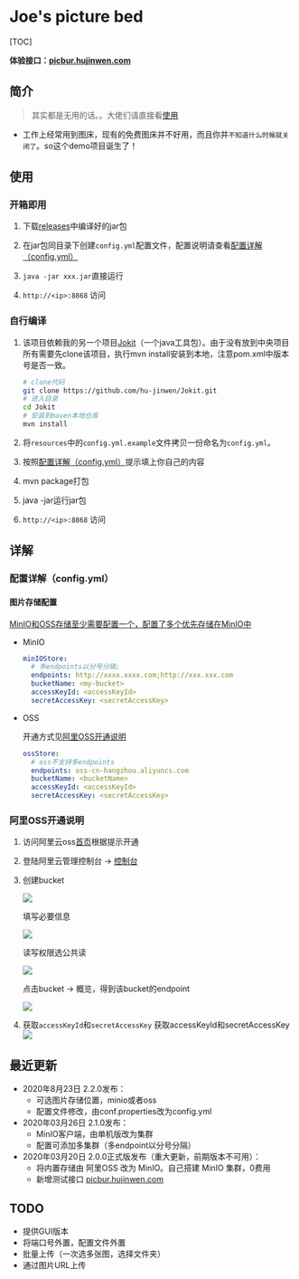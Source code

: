 # Joe's picture bed

[TOC]


**体验接口：[picbur.hujinwen.com](http://picbur.hujinwen.com)**

## 简介
> 其实都是无用的话。。大佬们请直接看[使用](#使用)


* 工作上经常用到图床，现有的免费图床并不好用，而且你并`不知道什么时候就关闭了`。so这个demo项目诞生了！



## 使用

### 开箱即用

1. 下载[releases](https://github.com/hu-jinwen/Picbur/releases)中编译好的jar包

2. 在jar包同目录下创建`config.yml`配置文件，配置说明请查看[配置详解（config.yml）](#配置详解（config.yml）)

3. `java -jar xxx.jar`直接运行

4. `http://<ip>:8868` 访问



### 自行编译

1. 该项目依赖我的另一个项目[Jokit]()（一个java工具包）。由于没有放到中央项目所有需要先clone该项目，执行mvn install安装到本地，注意pom.xml中版本号是否一致。

   ```bash
   # clone代码
   git clone https://github.com/hu-jinwen/Jokit.git
   # 进入目录
   cd Jokit
   # 安装到maven本地仓库
   mvn install
   ```

   

2. 将`resources`中的`config.yml.example`文件拷贝一份命名为`config.yml`。

3. 按照[配置详解（config.yml）](#配置详解（config.yml）)提示填上你自己的内容

4. mvn package打包

5. java -jar运行jar包

6. `http://<ip>:8868` 访问



## 详解

### 配置详解（config.yml）

#### 图片存储配置

<u>MinIO和OSS存储至少需要配置一个，配置了多个优先存储在MinIO中</u>

* MinIO

  ```yaml
  minIOStore:
    # 多endpoints以分号分隔;
    endpoints: http://xxxx.xxxx.com;http://xxx.xxx.com
    bucketName: <my-bucket>
    accessKeyId: <accessKeyId>
    secretAccessKey: <secretAccessKey>
  ```

* OSS

  开通方式见[阿里OSS开通说明](#阿里OSS开通说明)

  ```yaml
  ossStore:
    # oss不支持多endpoints
    endpoints: oss-cn-hangzhou.aliyuncs.com
    bucketName: <bucketName>
    accessKeyId: <accessKeyId>
    secretAccessKey: <secretAccessKey>
  ```



### 阿里OSS开通说明

1. 访问阿里云oss[首页](https://www.aliyun.com/product/oss)根据提示开通

2. 登陆阿里云管理控制台 -> [控制台](https://oss.console.aliyun.com/overview)

3. 创建bucket

   ![](http://minio1.hujinwen.com/joe-data/pic-bed/2020-08-23/59ed6de6e4c073ab1e934c6132f8ae6c.png)

   填写必要信息

   ![](http://minio1.hujinwen.com/joe-data/pic-bed/2020-08-23/a7ceecb4dc40142d9b4f66dc6085656c.png)

   读写权限选公共读

   ![](http://minio.hujinwen.com/joe-data/pic-bed/2020-08-23/8cb0cbf9906ec60cf60511b43ad6fa80.png)

   点击bucket -> 概览，得到该bucket的endpoint

   ![](http://minio.hujinwen.com/joe-data/pic-bed/2020-08-23/e2784790889ac1c0ab932b3a13c28a45.png)


4. 获取`accessKeyId`和`secretAccessKey`
   获取accessKeyId和secretAccessKey
   ![](http://minio.hujinwen.com/joe-data/pic-bed/2020-08-29/c2facd2097901902d07ef5e4ae1c6152.png)


## 最近更新

* 2020年8月23日 2.2.0发布：
  * 可选图片存储位置，minio或者oss
  * 配置文件修改，由conf.properties改为config.yml
* 2020年03月26日  2.1.0发布：
  * MinIO客户端，由单机版改为集群
  * 配置可添加多集群（多endpoint以分号分隔）
* 2020年03月20日  2.0.0正式版发布（重大更新，前期版本不可用）：
  * 将内置存储由 阿里OSS 改为 MinIO。自己搭建 MinIO 集群，0费用
  * 新增测试接口 [picbur.hujinwen.com](http://picbur.hujinwen.com)



## TODO

* 提供GUI版本
* 将端口号外置，配置文件外置
* 批量上传（一次选多张图，选择文件夹）
* 通过图片URL上传



